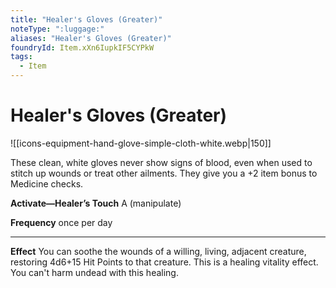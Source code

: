 ```yaml
---
title: "Healer's Gloves (Greater)"
noteType: ":luggage:"
aliases: "Healer's Gloves (Greater)"
foundryId: Item.xXn6IupkIF5CYPkW
tags:
  - Item
---
```


# Healer's Gloves (Greater)
![[icons-equipment-hand-glove-simple-cloth-white.webp|150]]

These clean, white gloves never show signs of blood, even when used to stitch up wounds or treat other ailments. They give you a +2 item bonus to Medicine checks.

**Activate—Healer’s Touch** A (manipulate)

**Frequency** once per day

* * *

**Effect** You can soothe the wounds of a willing, living, adjacent creature, restoring 4d6+15 Hit Points to that creature. This is a healing vitality effect. You can't harm undead with this healing.
